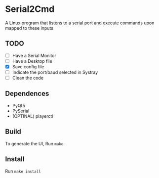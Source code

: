 # Serial2Cmd
A Linux program that listens to a serial port and execute commands upon mapped
to these inputs

## TODO
- [ ] Have a Serial Monitor
- [ ] Have a Desktop file
- [x] Save config file
- [ ] Indicate the port/baud selected in Systray
- [ ] Clean the code

## Dependences
* PyQt5
* PySerial
* (OPTINAL) playerctl

## Build
To generate the UI, Run ``make``.

## Install
Run ``make install``
